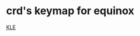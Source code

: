# crd's keymap for equinox

[KLE](http://www.keyboard-layout-editor.com/#/gists/0be9c4a916dba80ebb5533cd00c5304c)
